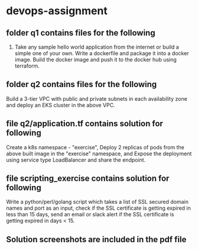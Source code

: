 # devops-assignment

## folder q1 contains files for the following
1. Take any sample hello world application from the internet or build a simple one of your own.
Write a dockerfile and package it into a docker image. Build the docker image and push it to the docker hub using terraform.

## folder q2 contains files for the following
Build a 3-tier VPC with public and private subnets in each availability zone and deploy an EKS cluster in the above VPC.

## file q2/application.tf contains solution for following
Create a k8s namespace - "exercise", 
Deploy 2 replicas of pods from the above built image in the "exercise" namespace, and 
Expose the deployment using service type LoadBalancer and share the endpoint.

## file scripting_exercise  contains solution for following

Write a python/perl/golang script  which takes a list of SSL secured domain names and port as an input, check if the SSL certificate is getting expired in less than 15 days, send an email or slack alert if the SSL certificate is getting expired in days < 15.

## Solution screenshots are included in the pdf file
